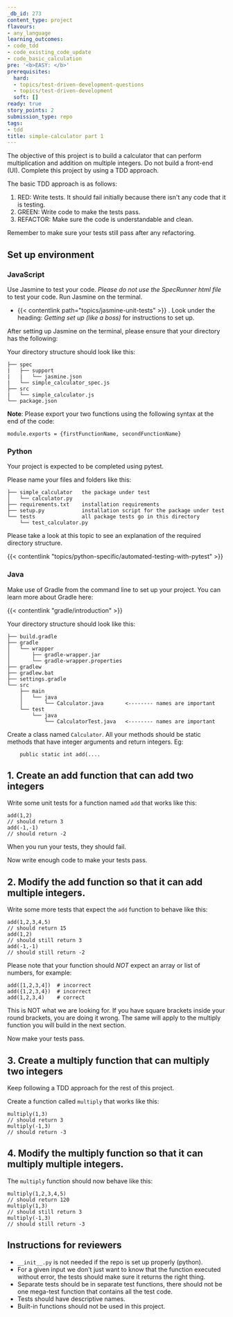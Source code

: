 ```yaml
---
_db_id: 273
content_type: project
flavours:
- any_language
learning_outcomes:
- code_tdd
- code_existing_code_update
- code_basic_calculation
pre: '<b>EASY: </b>'
prerequisites:
  hard:
  - topics/test-driven-development-questions
  - topics/test-driven-development
  soft: []
ready: true
story_points: 2
submission_type: repo
tags:
- tdd
title: simple-calculator part 1
---
```


The objective of this project is to build a calculator that can perform multiplication and addition on multiple integers. Do not build a front-end (UI). Complete this project by using a TDD approach.

The basic TDD approach is as follows:

1. RED: Write tests. It should fail initially because there isn't any code that it is testing.
2. GREEN: Write code to make the tests pass.
3. REFACTOR: Make sure the code is understandable and clean.

Remember to make sure your tests still pass after any refactoring.

## Set up environment

### JavaScript

Use Jasmine to test your code. _Please do not use the SpecRunner html file_ to test your code. Run Jasmine on the terminal.

- {{< contentlink path="topics/jasmine-unit-tests" >}} . Look under the heading: _Getting set up (like a boss)_ for instructions to set up.

After setting up Jasmine on the terminal, please ensure that your directory has the following:

Your directory structure should look like this:

```
├── spec
|   ├── support
|   |   └── jasmine.json
|   └── simple_calculator_spec.js
├── src
|   └── simple_calculator.js
└── package.json
```

**Note**: Please export your two functions using the following syntax at the end of the code:

```
module.exports = {firstFunctionName, secondFunctionName}
```

### Python

Your project is expected to be completed using pytest. 

Please name your files and folders like this:

```
├── simple_calculator   the package under test
│   └── calculator.py
├── requirements.txt    installation requirements
├── setup.py            installation script for the package under test
└── tests               all package tests go in this directory
    └── test_calculator.py
```

Please take a look at this topic to see an explanation of the required directory structure.

{{< contentlink "topics/python-specific/automated-testing-with-pytest" >}}

### Java

Make use of Gradle from the command line to set up your project. You can learn more about Gradle here:

{{< contentlink "gradle/introduction" >}}

Your directory structure should look like this:


```
├── build.gradle
├── gradle
│   └── wrapper
│       ├── gradle-wrapper.jar
│       └── gradle-wrapper.properties
├── gradlew
├── gradlew.bat
├── settings.gradle
└── src
    ├── main
    │   └── java
    │       └── Calculator.java       <-------- names are important
    └── test
        └── java
            └── CalculatorTest.java   <-------- names are important
```

Create a class named `Calculator`. All your methods should be static methods that have integer arguments and return integers. Eg:

```
    public static int add(....
```

## 1. Create an add function that can add two integers

Write some unit tests for a function named `add` that works like this:

```
add(1,2)
// should return 3
add(-1,-1)
// should return -2
```

When you run your tests, they should fail.

Now write enough code to make your tests pass.

## 2. Modify the add function so that it can add multiple integers.

Write some more tests that expect the `add` function to behave like this:

```
add(1,2,3,4,5)
// should return 15
add(1,2)
// should still return 3
add(-1,-1)
// should still return -2
```

Please note that your function should _NOT_ expect an array or list of numbers, for example:

```
add([1,2,3,4])  # incorrect
add({1,2,3,4})  # incorrect
add(1,2,3,4)    # correct
```

This is NOT what we are looking for. If you have square brackets inside your round brackets, you are doing it wrong. The same will apply to the multiply function you will build in the next section.

Now make your tests pass.

## 3. Create a multiply function that can multiply two integers

Keep following a TDD approach for the rest of this project.

Create a function called `multiply` that works like this:

```
multiply(1,3)
// should return 3
multiply(-1,3)
// should return -3
```

## 4. Modify the multiply function so that it can multiply multiple integers.

The `multiply` function should now behave like this:

```
multiply(1,2,3,4,5)
// should return 120
multiply(1,3)
// should still return 3
multiply(-1,3)
// should still return -3
```

## Instructions for reviewers

- `__init__.py` is not needed if the repo is set up properly (python).
- For a given input we don't just want to know that the function executed without error, the tests should make sure it returns the right thing. 
- Separate tests should be in separate test functions, there should not be one mega-test function that contains all the test code.
- Tests should have descriptive names.
- Built-in functions should not be used in this project.